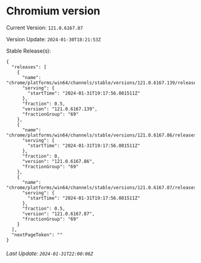 # Chromium version

Current Version: `121.0.6167.87`

Version Update: `2024-01-30T18:21:53Z`

Stable Release(s):
```
{
  "releases": [
    {
      "name": "chrome/platforms/win64/channels/stable/versions/121.0.6167.139/releases/1706728676",
      "serving": {
        "startTime": "2024-01-31T19:17:56.081511Z"
      },
      "fraction": 0.5,
      "version": "121.0.6167.139",
      "fractionGroup": "69"
    },
    {
      "name": "chrome/platforms/win64/channels/stable/versions/121.0.6167.86/releases/1706728676",
      "serving": {
        "startTime": "2024-01-31T19:17:56.081511Z"
      },
      "fraction": 0,
      "version": "121.0.6167.86",
      "fractionGroup": "69"
    },
    {
      "name": "chrome/platforms/win64/channels/stable/versions/121.0.6167.87/releases/1706728676",
      "serving": {
        "startTime": "2024-01-31T19:17:56.081511Z"
      },
      "fraction": 0.5,
      "version": "121.0.6167.87",
      "fractionGroup": "69"
    }
  ],
  "nextPageToken": ""
}
```

###### Last Update: `2024-01-31T22:00:06Z`
        